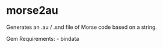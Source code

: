 morse2au
========

Generates an .au / .snd file of Morse code based on a string.

Gem Requirements:
	- bindata
